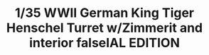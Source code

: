 ---
layout: product
title: "1/35 WWII German King Tiger Henschel Turret w/Zimmerit and interior falseIAL EDITION"
price: "7000" 
desc: "Maketa"
img_path: "/assets/img/TAKO2045S.jpg"
brand: "N/A"
available: false
special_offer: false
new: false
soon: false
cat: "010000"
subcat: "010200"
subsubcat: "0N/A"
sifra: "TAKO2045S"
---